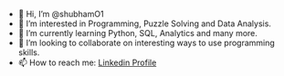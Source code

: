 - 👋 Hi, I’m @shubhamO1
- 👀 I’m interested in Programming, Puzzle Solving and Data Analysis.
- 🌱 I’m currently learning Python, SQL, Analytics and many more.
- 💞️ I’m looking to collaborate on interesting ways to use programming skills.
- 📫 How to reach me: [Linkedin Profile](www.linkedin.com/in/shubhamjain1995) 

<!---
shubhamO1/shubhamO1 is a ✨ special ✨ repository because its `README.md` (this file) appears on your GitHub profile.
You can click the Preview link to take a look at your changes.
--->
